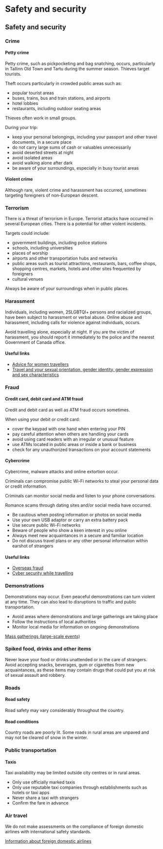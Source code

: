 # Safety and security

## Safety and security

### Crime

#### Petty crime

Petty crime, such as pickpocketing and bag snatching, occurs, particularly in Tallinn Old Town and Tartu during the summer season. Thieves target tourists.

Theft occurs particularly in crowded public areas such as:

* popular tourist areas
* buses, trains, bus and train stations, and airports
* hotel lobbies
* restaurants, including outdoor seating areas

Thieves often work in small groups.

During your trip:

* keep your personal belongings, including your passport and other travel documents, in a secure place
* do not carry large sums of cash or valuables unnecessarily
* avoid deserted streets at night
* avoid isolated areas
* avoid walking alone after dark
* be aware of your surroundings, especially in busy tourist areas

#### Violent crime

Although rare, violent crime and harassment has occurred, sometimes targeting foreigners of non-European descent.

### Terrorism

There is a threat of terrorism in Europe. Terrorist attacks have occurred in several European cities. There is a potential for other violent incidents.

Targets could include:

* government buildings, including police stations
* schools, including universities
* places of worship
* airports and other transportation hubs and networks
* public areas such as tourist attractions, restaurants, bars, coffee shops, shopping centres, markets, hotels and other sites frequented by foreigners
* cultural venues

Always be aware of your surroundings when in public places.

### Harassment

Individuals, including women, 2SLGBTQI+ persons and racialized groups, have been subject to harassment or verbal abuse. Online abuse and harassment, including calls for violence against individuals, occurs.

Avoid travelling alone, especially at night. If you are the victim of harassment, you should report it immediately to the police and the nearest Government of Canada office.

#### Useful links

* [Advice for women travellers](https://travel.gc.ca/travelling/health-safety/advice-for-women-travellers)
* [Travel and your sexual orientation, gender identity, gender expression and sex characteristics](https://travel.gc.ca/travelling/health-safety/lgbt-travel)

### Fraud

#### Credit card, debit card and ATM fraud

Credit and debit card as well as ATM fraud occurs sometimes.

When using your debit or credit card:

* cover the keypad with one hand when entering your PIN
* pay careful attention when others are handling your cards
* avoid using card readers with an irregular or unusual feature
* use ATMs located in public areas or inside a bank or business
* check for any unauthorized transactions on your account statements

#### Cybercrime

Cybercrime, malware attacks and online extortion occur.

Criminals can compromise public Wi-Fi networks to steal your personal data or credit information.

Criminals can monitor social media and listen to your phone conversations.

Romance scams through dating sites and/or social media have occurred.

* Be cautious when posting information or photos on social media
* Use your own USB adaptor or carry an extra battery pack
* Use secure public Wi-Fi networks
* Beware of people who show a keen interest in you online
* Always meet new acquaintances in a secure and familiar location
* Do not discuss travel plans or any other personal information within earshot of strangers

#### Useful links

* [Overseas fraud](https://travel.gc.ca/travelling/health-safety/overseas-fraud)
* [Cyber security while travelling](https://travel.gc.ca/travelling/health-safety/cyber-safe)

### Demonstrations

Demonstrations may occur. Even peaceful demonstrations can turn violent at any time. They can also lead to disruptions to traffic and public transportation.

* Avoid areas where demonstrations and large gatherings are taking place
* Follow the instructions of local authorities
* Monitor local media for information on ongoing demonstrations

[Mass gatherings (large-scale events)](https://travel.gc.ca/travelling/health-safety/mass-gatherings)

### Spiked food, drinks and other items

Never leave your food or drinks unattended or in the care of strangers. Avoid accepting snacks, beverages, gum or cigarettes from new acquaintances, as these items may contain drugs that could put you at risk of sexual assault and robbery.

### Roads

#### Road safety

Road safety may vary considerably throughout the country.

#### Road conditions

Country roads are poorly lit. Some roads in rural areas are unpaved and may not be cleared of snow in the winter.

### Public transportation

#### Taxis

Taxi availability may be limited outside city centres or in rural areas.

* Only use officially marked taxis
* Only use reputable taxi companies through establishments such as hotels or taxi apps
* Never share a taxi with strangers
* Confirm the fare in advance

### Air travel

We do not make assessments on the compliance of foreign domestic airlines with international safety standards.

[Information about foreign domestic airlines](https://travel.gc.ca/air/in-flight-safety#other)